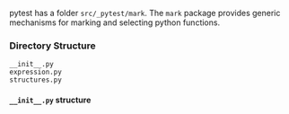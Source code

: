 pytest has a folder `src/_pytest/mark`.
The `mark` package provides generic mechanisms for marking and selecting python functions.
### Directory Structure
```
__init__.py
expression.py
structures.py
```
#### `__init__.py` structure






